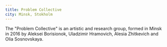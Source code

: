 ```yaml
---
title: Problem Collective
city: Minsk, Stokholm
---
```


The "Problem Collective" is an artistic and research group, formed in Minsk in 2016 by Aleksei Borisionok, Uladzimir Hramovich, Alesia Zhitkevich and Olia Sosnovskaya.
